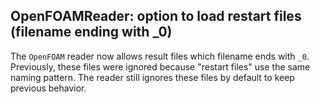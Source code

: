 ## OpenFOAMReader: option to load restart files (filename ending with _0)

The `OpenFOAM` reader now allows result files which filename ends with `_0`. Previously, these files were ignored because "restart files" use the same naming pattern.
The reader still ignores these files by default to keep previous behavior.
